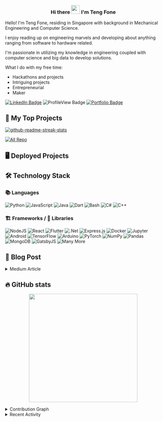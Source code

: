 <h3 align="center">
  Hi there <img src="https://media.giphy.com/media/hvRJCLFzcasrR4ia7z/giphy.gif" width="28"> I'm Teng Fone
</h3

Hello! I'm Teng Fone, residing in Singapore with background in Mechanical Engineering and Computer Science.

I enjoy reading up on engineering marvels and developing about anything ranging from software to hardware related.

I'm passionate in utilizing my knowledge in engineering coupled with computer science and big data to develop solutions.

What I do with my free time:
- Hackathons and projects
- Intriguing projects
- Entrepreneurial
- Maker

<p>
  <a href="https://www.linkedin.com/in/tengfonephang/"><img src="https://img.shields.io/badge/-LinkedIn-0077B5?style=flat-square&amp;labelColor=0077B5&amp;logo=LinkedIn&amp;link=https://www.linkedin.com/in/tengfonephang/" alt="LinkedIn Badge"></a>
<img src="https://komarev.com/ghpvc/?username=tengfone&color=green" alt="ProfileView Badge"/>
  <a href="https://tengfone.github.io/me/"><img src="https://img.shields.io/badge/Portfolio-@tengfone-Green" alt="Portfolio Badge"></a>
</p>

## 📘 My Top Projects
<p align="left">
  <a href="https://github.com/tengfone/AmaNerdBookReview"><img src="https://github-readme-stats.vercel.app/api/pin/?username=tengfone&repo=AmaNerdBookReview&theme=react&bg_color=1F222E&title_color=F85D7F&icon_color=F8D866&hide_border=true" alt="github-readme-streak-stats" ></a>
</p>

<p align="left">
  <a href="https://github.com/tengfone?tab=repositories"><img alt="All Repo" title="All Repositories" src="https://img.shields.io/badge/-All%20Repos-2962FF?style=for-the-badge&logo=koding&logoColor=white"/></a>
</p>

## 🖥️ Deployed Projects



## 🛠️ Technology Stack
### 📚 Languages
<p>
  <img alt="Python" src="https://img.shields.io/badge/python-%2314354C.svg?style=for-the-badge&logo=python&logoColor=white"/>
  <img alt="JavaScript" src="https://img.shields.io/badge/javascript-%23323330.svg?style=for-the-badge&logo=javascript&logoColor=%23F7DF1E"/>
  <img alt="Java" src="https://img.shields.io/badge/java-%23ED8B00.svg?style=for-the-badge&logo=java&logoColor=white"/>
  <img alt="Dart" src="https://img.shields.io/badge/dart-%230175C2.svg?style=for-the-badge&logo=dart&logoColor=white"/>
  <img alt="Bash" src="https://img.shields.io/badge/Bash%20-%23121011.svg?style=for-the-badge&logo=c%2B%2B&ogoColor=white"/>
  <img alt="C#" src="https://img.shields.io/badge/c%23-%23239120.svg?style=for-the-badge&logo=c-sharp&logoColor=white"/>
  <img alt="C++" src="https://img.shields.io/badge/c++-%2300599C.svg?style=for-the-badge&logo=c%2B%2B&ogoColor=white"/>
</p>
                                                                                                                         
### 🏗️ Frameworks / 📙 Libraries
<p>
  <img alt="NodeJS" src="https://img.shields.io/badge/node.js-%2343853D.svg?style=for-the-badge&logo=node-dot-js&logoColor=white"/>
  <img alt="React" src="https://img.shields.io/badge/react-%2320232a.svg?style=for-the-badge&logo=react&logoColor=%2361DAFB"/>
  <img alt="Flutter" src="https://img.shields.io/badge/Flutter-%2302569B.svg?style=for-the-badge&logo=Flutter&logoColor=white" />
  <img alt=".Net" src="https://img.shields.io/badge/.NET-5C2D91?style=for-the-badge&logo=.net&logoColor=white"/>
  <img alt="Express.js" src="https://img.shields.io/badge/express.js-%23404d59.svg?style=for-the-badge&logo=express&logoColor=%2361DAFB"/>
  <img alt="Docker" src="https://img.shields.io/badge/docker-%230db7ed.svg?style=for-the-badge&logo=docker&logoColor=white"/>
  <img alt="Jupyter" src="https://img.shields.io/badge/Jupyter-%23F37626.svg?style=for-the-badge&logo=Jupyter&logoColor=white" />
  <img alt="Android" src="https://img.shields.io/badge/Android-3DDC84?style=for-the-badge&logo=android&logoColor=white" />
  <img alt="TensorFlow" src="https://img.shields.io/badge/TensorFlow-%23FF6F00.svg?style=for-the-badge&logo=TensorFlow&logoColor=white" />
  <img alt="Arduino" src="https://img.shields.io/badge/-Arduino-00979D?style=for-the-badge&logo=Arduino&logoColor=white"/>
  <img alt="PyTorch" src="https://img.shields.io/badge/PyTorch-%23EE4C2C.svg?style=for-the-badge&logo=PyTorch&logoColor=white" />
  <img alt="NumPy" src="https://img.shields.io/badge/numpy-%23013243.svg?style=for-the-badge&logo=numpy&logoColor=white" />
  <img alt="Pandas" src="https://img.shields.io/badge/pandas-%23150458.svg?style=for-the-badge&logo=pandas&logoColor=white" />
  <img alt="MongoDB" src ="https://img.shields.io/badge/MongoDB-%234ea94b.svg?style=for-the-badge&logo=mongodb&logoColor=white"/>
  <img alt="GatsbyJS" src ="https://img.shields.io/badge/GatsbyJS-%235835CC.svg?style=for-the-badge&logo=gatsby&logoColor=white"/>
  <img alt="Many More" src="https://img.shields.io/badge/...-And%20More-yellowgreen?style=for-the-badge&logo=GitHub-Sponsors"/>
</p>

## 📰 Blog Post
<details> 
  <summary>Medium Article</summary>
<!-- MEDIUM:START -->
- [Must have MacOS apps for first time users!](https://tengfone.medium.com/must-have-macos-apps-for-first-time-users-aa34b59d82b0?source=rss-ad32a0ecc2ae------2)
<!-- MEDIUM:END -->
</details>

## 🔥 GitHub stats

<p align="center">
 <a href="#"><img src="https://github-readme-stats.vercel.app/api?username=tengfone&show_icons=true&count_private=true&theme=redical" width="350"></a>
</p>

<details> 
  <summary>Contribution Graph</summary>
  <br/>
  <img src="https://activity-graph.herokuapp.com/graph?username=tengfone&theme=dracula)" alt="TengFone Github Activity Graph"/>
</details>

<details> 
  <summary>Recent Activity</summary>
<!--START_SECTION:activity-->
</details>

<!--
**tengfone/tengfone** is a ✨ _special_ ✨ repository because its `README.md` (this file) appears on your GitHub profile.

Here are some ideas to get you started:

- 🔭 I’m currently working on ...
- 🌱 I’m currently learning ...
- 👯 I’m looking to collaborate on ...
- 🤔 I’m looking for help with ...
- 💬 Ask me about ...
- 📫 How to reach me: ...
- 😄 Pronouns: ...
- ⚡ Fun fact: ...
-->
